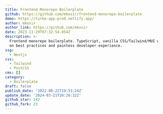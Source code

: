 ```yaml
---
title: Frontend Monorepo Boilerplate
github: https://github.com/mkosir/frontend-monorepo-boilerplate
demo: https://turbo-app-prod.netlify.app/
author: mkosir
author_link: https://github.com/mkosir
date: 2023-11-29T07:32:54.854Z
description: >-
  Frontend monorepo boilerplate. TypeScript, vanilla CSS/Tailwind/MUI with focus
  on best practices and painless developer experience.
ssg:
  - Nextjs
css:
  - Tailwind
  - PostCSS
cms: []
category:
  - Boilerplate
draft: false
publish_date: '2022-08-22T19:53:24Z'
update_date: '2024-03-21T20:26:32Z'
github_star: 142
github_fork: 23
---
```

